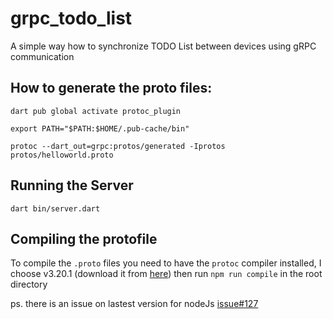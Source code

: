 # grpc_todo_list
A simple way how to synchronize TODO List between devices using gRPC communication


## How to generate the proto files:

    dart pub global activate protoc_plugin

    export PATH="$PATH:$HOME/.pub-cache/bin"
    
    protoc --dart_out=grpc:protos/generated -Iprotos protos/helloworld.proto 
## Running the Server
 
    dart bin/server.dart 


## Compiling the protofile

To compile the `.proto` files you need to have the `protoc` compiler installed, I choose v3.20.1 (download it from [here](https://github.com/protocolbuffers/protobuf/releases/tag/v3.20.1)) then run `npm run compile` in the root directory

ps. there is an issue on lastest version for nodeJs [issue#127](https://github.com/protocolbuffers/protobuf-javascript/issues/127)
